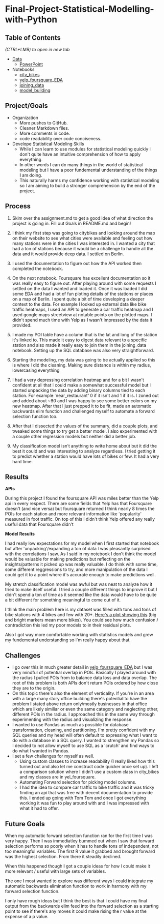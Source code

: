 # Final-Project-Statistical-Modelling-with-Python

## Table of Contents
*(CTRL+LMB) to open in new tab*
* [Data](/data/)
    * [PowerPoint](https://docs.google.com/presentation/d/1BEtuGz384fHrowA51wvoreLauoCn2Os_hlGUewdCNeU/edit?usp=sharing)
* Notebooks
    * [city_bikes](/notebooks/city_bikes.ipynb)
    * [yelp_foursquare_EDA](/notebooks/yelp_foursquare_EDA.ipynb)
    * [joining_data](/notebooks/joining_data.ipynb)
    * [model_building](/notebooks/model_building.ipynb)

## Project/Goals
* Organization
    * More pushes to GitHub.
    * Cleaner Markdown files.
    * More comments in code.
    * code readability over code conciseness.
* Develope Statistical Modeling Skills
    * While I can learn to use modules for statistical modeling quickly I don't quite have an intuitive comprehension of how to apply everything.
    * In other words I can do many things in the world of statistical modeling but I have a poor fundemental understanding of the things I am doing.
    * This naturally harms my confidence working with statistical modeling so I am aiming to build a stronger comprehension by the end of the project.

## Process
1. Skim over the assignment.md to get a good idea of what direction the project is going in. Fill out Goals in README.md and begin!

2. I think my first step was going to citybikes and looking around the map on their website to see what cities were available and feeling out how many stations were in the cities I was interested in. I wanted a city that had a ton of stations because it would be a challenge to handle all the data and it would provide deep data. I settled on Berlin.
3. I used the documentation to figure out how the API worked then completed the notebook.
4. On the next notebook. Foursquare has excellent documentation so it was really easy to figure out. After playing around with some requests I settled on the data I wanted and loaded it. Once it was loaded I did some EDA and had a lot of fun ploting details of the stations or places on a map of Berlin. I spent quite a bit of time developing a deeper context to the data. For example I looked up external data like bike traffic heatmaps, I used an API to generate a car traffic heatmap and I used google maps streetview at notable points on the plotted maps. I didn't spend much time with Yelp as I wasn't impressed by the data it provided.
5. I made my POI table have a column that is the lat and long of the station it's linked to. This made it easy to digest data relevant to a specific station and also made it really easy to join them in the joining_data notebook. Setting up the SQL database was also very straightforward.
6. Starting the modeling, my data was going to be actually applied so this is where I did the cleaning. Making sure distance is within my radius, lowercasing everything
7. I had a very depressing correlation heatmap and for a bit I wasn't confident at all that I could make a somewhat successful model but I started unpacking the data by adding binary columns tied to each station. For example 'near_restaurant' 0 if it isn't and 1 if it is. I zoned out and added about ~80 and I was happy to see some better colors on my new heatmap. After that I just prepped it to be fit, made an automatic backwards elim function and challenged myself to automate a forward selection function too.
8. After that I dissected the values of the summary, did a couple plots, and tweaked some things to try get a better model. I also experimented with a couple other regression models but neither did a better job.
9. My classification model isn't anything to write home about but it did the best it could and was interesting to analyze regardless. I tried getting it to predict whether a station would have lots of bikes or few. It had a very hard time.

## Results
**APIs**

During this project I found the foursquare API was miles better than the Yelp api in every respect. There are some fields that Yelp has that Foursquare doesn't (and vice versa) but foursquare returned I think nearly 8 times the POIs for each station and more relevant information like 'popularity' measured in foot traffic. On top of this I didn't think Yelp offered any really useful data that Foursquare didn't

**Model Results**

I had really low expectations for my model when I first started that notebook but after 'unpacking'/expanding a ton of data I was pleasantly surprised with the correlations I saw. As I said in my notebook I don't think the model would be valuable for making predictions but reflecting on the insights/patterns it picked up was really valuable. I do think with some time, some different reggressions to try, and more manipulation of the data I could get it to a point where it's accurate enough to make predictions well.

My stretch classification model was awful but was neat to analyze how it tried to make itself useful. I tried a couple different things to improve it but I didn't spend a ton of time as it seemed like the data would have to be quite a bit different for something meaningful to come out of it.

I think the main problem here is my dataset was filled with tons and tons of bike stations with 4 bikes and few with 20+. [Here's a plot showing this](https://media.discordapp.net/attachments/1063653051602321462/1069017577587757129/map_1.PNG?width=1153&height=661) (big and bright markers mean more bikes). You could see how much confusion / contradiction this led my poor models to in their residual plots.

Also I got way more comfortable working with statistics models and grew my fundemental understanding so I'm really happy about that.

## Challenges 
* I go over this in much greater detail in [yelp_foursquare_EDA](/notebooks/yelp_foursquare_EDA.ipynb) but I was very mindful of potential overlap in POIs. Basically I played around with the radius I pulled POIs from to balance data loss and data overlap. The root of this problem is both APIs don't return POIs ordered by how close they are to the origin.
* On this topic there's also the element of verticality. If you're in an area with a large many story office building there's potential to have the problem I stated above return only/mostly businesses in that office which are likely similiar or even the same category and neglecting other, different POIs in the radius. I approached this in the same way through experimenting with the radius and visualizing the response.
* I wanted to use Pandas as much as possible for database transformation, cleaning, and partitioning. I'm pretty confident with my SQL queries and my head will often default to expressing what I want to do with a database in a SQL query. I wanted to strengthen my Pandas so I decided to not allow myself to use SQL as a 'crutch' and find ways to do what I wanted in Pandas.
* I set a few challenges for myself as well.
    * Using custom classes to increase readability (I really liked how this turned out and also let me construct code quicker once set up). I left a comparison solution where I didn't use a custom class in city_bikes and my classes are in yel_foursquare.
    * Automating Forward selection for picking model columns.
    * I had the idea to compare car traffic to bike traffic and it was tricky finding an api that was free with decent documentation to provide this. I ended up going with Tom Tom and once I got everything working it was fun to play around with and I was impressed with what it had to offer.

## Future Goals

When my automatic forward selection function ran for the first time I was very happy. Then I was immediatley bummed out when I saw that forward selection performs so poorly when it has to handle tons of independent, not too meaningful variables. The first R value it grabbed and brought forward was the highest selection. From there it steadily declined.

When this happened though I got a couple ideas for how I could make it more relevant / useful with large sets of variables.

The one I most wanted to explore was different ways I could integrate my automatic backwards elimination function to work in harmony with my forward selection function.

I only have rough ideas but I think the best is that I could have my final output from the backwards elim feed into the forward selection as a starting point to see if there's any moves it could make rising the r value at the expense of a p value.